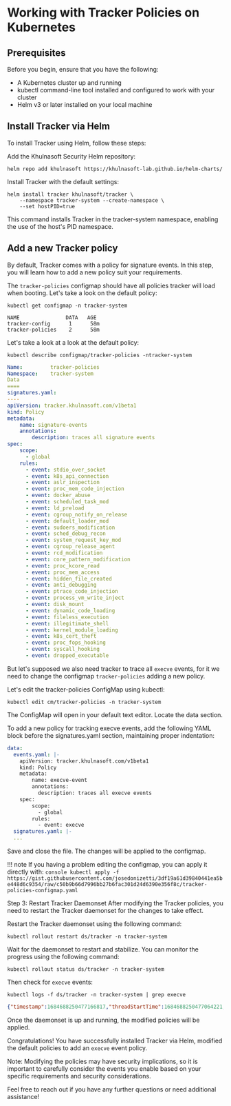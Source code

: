 # Working with Tracker Policies on Kubernetes


## Prerequisites

Before you begin, ensure that you have the following:

- A Kubernetes cluster up and running
- kubectl command-line tool installed and configured to work with your cluster
- Helm v3 or later installed on your local machine

## Install Tracker via Helm

To install Tracker using Helm, follow these steps:

Add the Khulnasoft Security Helm repository:

```console
helm repo add khulnasoft https://khulnasoft-lab.github.io/helm-charts/
```

Install Tracker with the default settings:

```console
helm install tracker khulnasoft/tracker \
    --namespace tracker-system --create-namespace \
    --set hostPID=true
```

This command installs Tracker in the tracker-system namespace, enabling the use of the host's PID namespace.

## Add a new Tracker policy

By default, Tracker comes with a policy for signature events. In this step, you will learn how to add a new policy suit your requirements.


The `tracker-policies` configmap should have all policies tracker will load when booting. Let's take a look on the default policy:

```console
kubectl get configmap -n tracker-system

NAME               DATA   AGE
tracker-config      1      58m
tracker-policies    2      58m
```

Let's take a look at a look at the default policy:

```console
kubectl describe configmap/tracker-policies -ntracker-system
```
```yaml
Name:         tracker-policies
Namespace:    tracker-system
Data
====
signatures.yaml:
----
apiVersion: tracker.khulnasoft.com/v1beta1
kind: Policy
metadata:
	name: signature-events
	annotations:
		description: traces all signature events
spec:
	scope:
	  - global
	rules:
	  - event: stdio_over_socket
	  - event: k8s_api_connection
	  - event: aslr_inspection
	  - event: proc_mem_code_injection
	  - event: docker_abuse
	  - event: scheduled_task_mod
	  - event: ld_preload
	  - event: cgroup_notify_on_release
	  - event: default_loader_mod
	  - event: sudoers_modification
	  - event: sched_debug_recon
	  - event: system_request_key_mod
	  - event: cgroup_release_agent
	  - event: rcd_modification
	  - event: core_pattern_modification
	  - event: proc_kcore_read
	  - event: proc_mem_access
	  - event: hidden_file_created
	  - event: anti_debugging
	  - event: ptrace_code_injection
	  - event: process_vm_write_inject
	  - event: disk_mount
	  - event: dynamic_code_loading
	  - event: fileless_execution
	  - event: illegitimate_shell
	  - event: kernel_module_loading
	  - event: k8s_cert_theft
	  - event: proc_fops_hooking
	  - event: syscall_hooking
	  - event: dropped_executable
```

But let's supposed we also need tracker to trace all `execve` events, for it we need to change the configmap `tracker-policies` adding a new policy.

Let's edit the tracker-policies ConfigMap using kubectl:

```console
kubectl edit cm/tracker-policies -n tracker-system
```

The ConfigMap will open in your default text editor. Locate the data section.

To add a new policy for tracking execve events, add the following YAML block before the signatures.yaml section, maintaining proper indentation:

```yaml
data:
  events.yaml: |-
    apiVersion: tracker.khulnasoft.com/v1beta1
    kind: Policy
    metadata:
        name: execve-event
        annotations:
          description: traces all execve events
    spec:
        scope:
          - global
        rules:
          - event: execve
  signatures.yaml: |-
  ...
```
Save and close the file. The changes will be applied to the configmap.

!!! note
	If you having a problem editing the configmap, you can apply it directly with:
	```console
	kubectl apply -f https://gist.githubusercontent.com/josedonizetti/3df19a61d39840441ea5be448d6c9354/raw/c50b9b66d7996bb27b6fac301d24d6390e356f8c/tracker-policies-configmap.yaml
	```

Step 3: Restart Tracker Daemonset
After modifying the Tracker policies, you need to restart the Tracker daemonset for the changes to take effect.

Restart the Tracker daemonset using the following command:

```console
kubectl rollout restart ds/tracker -n tracker-system
```

Wait for the daemonset to restart and stabilize. You can monitor the progress using the following command:

```console
kubectl rollout status ds/tracker -n tracker-system
```

Then check for `execve` events:

```conosle
kubectl logs -f ds/tracker -n tracker-system | grep execve
```

```json
{"timestamp":1684688250477166817,"threadStartTime":1684688250477064221,"processorId":7,"processId":35694,"cgroupId":1386180,"threadId":35694,"parentProcessId":1033,"hostProcessId":3242201,"hostThreadId":3242201,"hostParentProcessId":3205483,"userId":0,"mountNamespace":4026532829,"pidNamespace":4026532833,"processName":"cri-dockerd","hostName":"minikube","container":{},"kubernetes":{},"eventId":"59","eventName":"execve","matchedPolicies":["execve_event"],"argsNum":2,"returnValue":0,"syscall":"execve","stackAddresses":null,"contextFlags":{"containerStarted":false,"isCompat":false},"args":[{"name":"pathname","type":"const char*","value":"/opt/cni/bin/bridge"},{"name":"argv","type":"const char*const*","value":["/opt/cni/bin/bridge"]},{"name":"envp","type":"const char*const*","value":null}]}
```

Once the daemonset is up and running, the modified policies will be applied.

Congratulations! You have successfully installed Tracker via Helm, modified the default policies to add an `execve` event policy.

Note: Modifying the policies may have security implications, so it is important to carefully consider the events you enable based on your specific requirements and security considerations.

Feel free to reach out if you have any further questions or need additional assistance!
